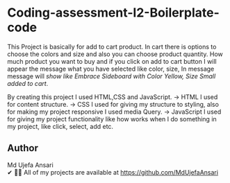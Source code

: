 # Coding-assessment-l2-Boilerplate-code
This Project is basically for add to cart product. In cart there is options to choose the colors and size and also you can choose product quantity. How much product you want to buy and if you click on add to cart button I will appear the message what you have selected like color, size, In message message will *show like Embrace Sideboard with Color Yellow, Size Small added to cart*.

By creating this project I used HTML,CSS and JavaScript.
-> HTML I used for content structure.
-> CSS I used for giving my structure to styling, also for making my project responsive I used media Query.
-> JavaScript I used for giving my project functionality like how works when I do something in my project, like click, select, add etc.


## Author
Md Ujefa Ansari<br>
✔ 👨‍💻 All of my projects are available at https://github.com/MdUjefaAnsari